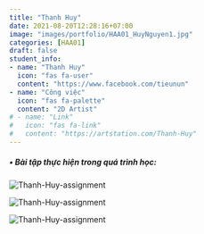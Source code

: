 ```yaml
---
title: "Thanh Huy"
date: 2021-08-20T12:28:16+07:00
image: "images/portfolio/HAA01_HuyNguyen1.jpg"
categories: [HAA01]
draft: false
student_info:
- name: "Thanh Huy"
  icon: "fas fa-user"
  content: "https://www.facebook.com/tieunun"
- name: "Công việc"
  icon: "fas fa-palette"
  content: "2D Artist"
# - name: "Link"
#   icon: "fas fa-link"
#   content: "https://artstation.com/Thanh-Huy"
---
```



##### • Bài tập thực hiện trong quá trình học:

![Thanh-Huy-assignment](/images/portfolio/HAA01_HuyNguyen2.jpg)

![Thanh-Huy-assignment](/images/portfolio/HAA01_HuyNguyen3.jpg)

![Thanh-Huy-assignment](/images/portfolio/HAA01_HuyNguyen4.jpg)



<!-- ##### • Nhận xét sau khoá học: -->

